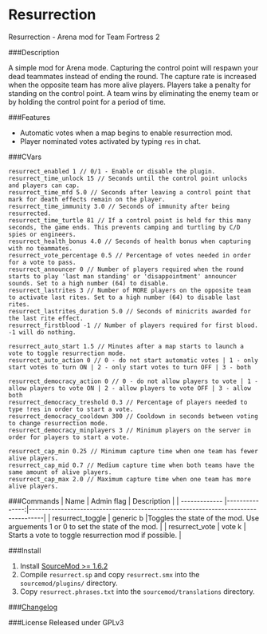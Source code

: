 Resurrection
=========

Resurrection - Arena mod for Team Fortress 2

###Description

A simple mod for Arena mode. Capturing the control point will respawn your dead teammates instead of ending the round. The capture rate is increased when the opposite team has more alive players. Players take a penalty for standing on the control point. A team wins by eliminating the enemy team or by holding the control point for a period of time.

###Features
+ Automatic votes when a map begins to enable resurrection mod.
+ Player nominated votes activated by typing ```res``` in chat.

###CVars
```
resurrect_enabled 1 // 0/1 - Enable or disable the plugin.
resurrect_time_unlock 15 // Seconds until the control point unlocks and players can cap.
resurrect_time_mfd 5.0 // Seconds after leaving a control point that mark for death effects remain on the player.
resurrect_time_immunity 3.0 // Seconds of immunity after being resurrected.
resurrect_time_turtle 81 // If a control point is held for this many seconds, the game ends. This prevents camping and turtling by C/D spies or engineers.
resurrect_health_bonus 4.0 // Seconds of health bonus when capturing with no teammates.
resurrect_vote_percentage 0.5 // Percentage of votes needed in order for a vote to pass.
resurrect_announcer 0 // Number of players required when the round starts to play 'last man standing' or 'disappointment' announcer sounds. Set to a high number (64) to disable.
resurrect_lastrites 3 // Number of MORE players on the opposite team to activate last rites. Set to a high number (64) to disable last rites.
resurrect_lastrites_duration 5.0 // Seconds of minicrits awarded for the last rite effect.
resurrect_firstblood -1 // Number of players required for first blood. -1 will do nothing.

resurrect_auto_start 1.5 // Minutes after a map starts to launch a vote to toggle resurrection mode.
resurrect_auto_action 0 // 0 - do not start automatic votes | 1 - only start votes to turn ON | 2 - only start votes to turn OFF | 3 - both
	
resurrect_democracy_action 0 // 0 - do not allow players to vote | 1 - allow players to vote ON | 2 - allow players to vote OFF | 3 - allow both
resurrect_democracy_treshold 0.3 // Percentage of players needed to type !res in order to start a vote.
resurrect_democracy_cooldown 300 // Cooldown in seconds between voting to change resurrection mode.
resurrect_democracy_minplayers 3 // Minimum players on the server in order for players to start a vote.

resurrect_cap_min 0.25 // Minimum capture time when one team has fewer alive players.
resurrect_cap_mid 0.7 // Medium capture time when both teams have the same amount of alive players.
resurrect_cap_max 2.0 // Maximum capture time when one team has more alive players.
```

###Commands
| Name          | Admin flag    | Description                                                                      |
| ------------- |---------------:|----------------------------------------------------------------------------------|
| resurrect_toggle | generic b |Toggles the state of the mod. Use arguements 1 or 0 to set the state of the mod.   |
| resurrect_vote   | vote k    | Starts a vote to toggle resurrection mod if possible.                             |

###Install
1. Install [SourceMod >= 1.6.2](http://www.sourcemod.net)
2. Compile `resurrect.sp` and copy `resurrect.smx` into the `sourcemod/plugins/` directory.
3. Copy `resurrect.phrases.txt` into the `sourcemod/translations` directory. 

###[Changelog](https://github.com/akowald/resurrect/blob/master/CHANGELOG.md)

###License
Released under GPLv3
